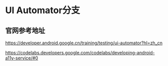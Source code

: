 # UI Automator分支

## 官网参考地址
https://developer.android.google.cn/training/testing/ui-automator?hl=zh_cn

https://codelabs.developers.google.com/codelabs/developing-android-a11y-service/#0